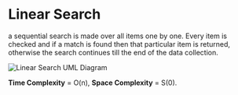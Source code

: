 # Linear Search

a sequential search is made over all items one by one. Every item is checked and if a match is found then that particular item is returned, otherwise the search continues till the end of the data collection.

![Linear Search UML Diagram](https://www.tutorialspoint.com/data_structures_algorithms/images/linear_search.gif)

__Time Complexity__  = O(n),
__Space Complexity__ = S(0).
